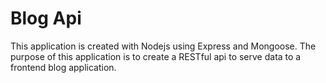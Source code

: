 # Blog Api

This application is created with Nodejs using Express and Mongoose. The purpose of this application is to create a RESTful api to serve data to a frontend blog application.